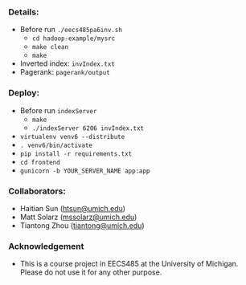 ### Details:
  - Before run `./eecs485pa6inv.sh`
       - `cd hadoop-example/mysrc`
       - `make clean`
       - `make `
  - Inverted index: `invIndex.txt`
  - Pagerank:       `pagerank/output`

### Deploy: 
  - Before run `indexServer`
       - `make`
	   - `./indexServer 6206 invIndex.txt`
  - `virtualenv venv6 --distribute`
  - `. venv6/bin/activate`
  - `pip install -r requirements.txt`
  - `cd frontend`
  - `gunicorn -b YOUR_SERVER_NAME app:app`

### Collaborators:
  - Haitian Sun (htsun@umich.edu)
  - Matt Solarz (mssolarz@umich.edu)
  - Tiantong Zhou (tiantong@umich.edu)

### Acknowledgement
  - This is a course project in EECS485 at the University of Michigan. Please do not use it for any other purpose.
